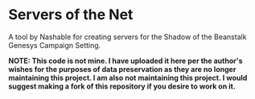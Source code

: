 # Servers of the Net

A tool by Nashable for creating servers for the Shadow of the Beanstalk Genesys Campaign Setting.

**NOTE: This code is not mine. I have uploaded it here per the author's wishes for the purposes of data preservation as they are no longer maintaining this project. I am also not maintaining this project. I would suggest making a fork of this repository if you desire to work on it.**

